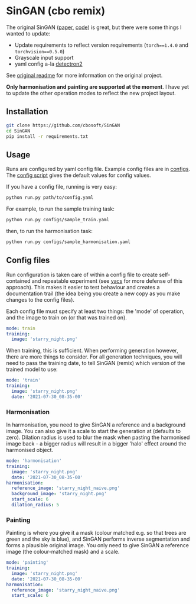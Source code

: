 # SinGAN (cbo remix)

The original SinGAN ([paper](https://arxiv.org/pdf/1905.01164.pdf), [code](https://github.com/tamarott/SinGAN)) is great, but there were some things I wanted to update:
- Update requirements to reflect version requirements (`torch==1.4.0` and `torchvision==0.5.0`)
- Grayscale input support
- yaml config a-la [detectron2](https://github.com/facebookresearch/detectron2)

See [original readme](ORIGINAL_README.md) for more information on the original
project.

**Only harmonisation and painting are supported at the moment**. I have yet to update the other operation modes to reflect the new project layout.

## Installation

```bash
git clone https://github.com/cbosoft/SinGAN
cd SinGAN
pip install -r requirements.txt
```

## Usage

Runs are configured by yaml config file. Example config files are in [configs](configs). The [config script](SinGAN/config.py) gives the default values for config values.

If you have a config file, running is very easy:

```bash
python run.py path/to/config.yaml
```

For example, to run the sample training task:

```bash
python run.py configs/sample_train.yaml
```

then, to run the harmonisation task:

```bash
python run.py configs/sample_harmonisation.yaml
```

## Config files

Run configuration is taken care of within a config file to create self-contained and repeatable experiment (see [yacs](https://github.com/rbgirshick/yacs) for more defense of this approach). This makes it easier to test behaviour and creates a documentation trail (the idea being you create a new copy as you make changes to the config files).

Each config file must specify at least two things: the 'mode' of operation, and the image to train on (or that was trained on).

```yaml
mode: train
training:
  image: 'starry_night.png'
```

When training, this is sufficient. When performing generation however, there are more things to consider. For all generation techniques, you will need to pass the training date, to tell SinGAN (remix) which version of the trained model to use:

```yaml
mode: 'train'
training:
  image: 'starry_night.png'
  date: '2021-07-30_08-35-00'
```

### Harmonisation

In harmonisation, you need to give SinGAN a reference and a background image. You can also give it a scale to start the generation at (defaults to zero). Dilation radius is used to blur the mask when pasting the harmonised image back - a bigger radius will result in a bigger 'halo' effect around the harmonised object.

```yaml
mode: 'harmonisation'
training:
  image: 'starry_night.png'
  date: '2021-07-30_08-35-00'
harmonisation:
  reference_image: 'starry_night_naive.png'
  background_image: 'starry_night.png'
  start_scale: 6
  dilation_radius: 5
```

### Painting

Painting is where you give it a mask (colour matched e.g. so that trees are green and the sky is blue), and SinGAN performs inverse segmentation and forms a plausible original image. You only need to give SinGAN a reference image (the colour-matched mask) and a scale.

```yaml
mode: 'painting'
training:
  image: 'starry_night.png'
  date: '2021-07-30_08-35-00'
harmonisation:
  reference_image: 'starry_night_naive.png'
  start_scale: 6
```
